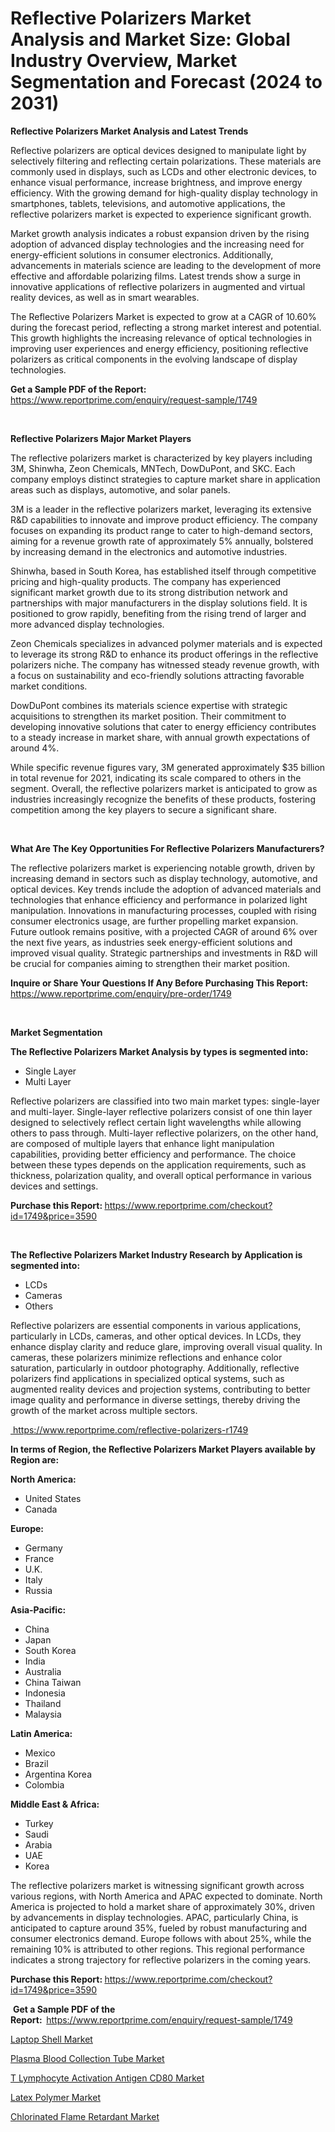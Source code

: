 <p><h1>Reflective Polarizers Market Analysis and Market Size: Global Industry Overview, Market Segmentation and Forecast (2024 to 2031)</h1></p><p><strong>Reflective Polarizers Market Analysis and Latest Trends</strong></p>
<p><p>Reflective polarizers are optical devices designed to manipulate light by selectively filtering and reflecting certain polarizations. These materials are commonly used in displays, such as LCDs and other electronic devices, to enhance visual performance, increase brightness, and improve energy efficiency. With the growing demand for high-quality display technology in smartphones, tablets, televisions, and automotive applications, the reflective polarizers market is expected to experience significant growth.</p><p>Market growth analysis indicates a robust expansion driven by the rising adoption of advanced display technologies and the increasing need for energy-efficient solutions in consumer electronics. Additionally, advancements in materials science are leading to the development of more effective and affordable polarizing films. Latest trends show a surge in innovative applications of reflective polarizers in augmented and virtual reality devices, as well as in smart wearables.</p><p>The Reflective Polarizers Market is expected to grow at a CAGR of 10.60% during the forecast period, reflecting a strong market interest and potential. This growth highlights the increasing relevance of optical technologies in improving user experiences and energy efficiency, positioning reflective polarizers as critical components in the evolving landscape of display technologies.</p></p>
<p><strong>Get a Sample PDF of the Report:&nbsp;</strong> <a href="https://www.reportprime.com/enquiry/request-sample/1749">https://www.reportprime.com/enquiry/request-sample/1749</a></p>
<p>&nbsp;</p>
<p><strong>Reflective Polarizers Major Market Players</strong></p>
<p><p>The reflective polarizers market is characterized by key players including 3M, Shinwha, Zeon Chemicals, MNTech, DowDuPont, and SKC. Each company employs distinct strategies to capture market share in application areas such as displays, automotive, and solar panels.</p><p>3M is a leader in the reflective polarizers market, leveraging its extensive R&D capabilities to innovate and improve product efficiency. The company focuses on expanding its product range to cater to high-demand sectors, aiming for a revenue growth rate of approximately 5% annually, bolstered by increasing demand in the electronics and automotive industries. </p><p>Shinwha, based in South Korea, has established itself through competitive pricing and high-quality products. The company has experienced significant market growth due to its strong distribution network and partnerships with major manufacturers in the display solutions field. It is positioned to grow rapidly, benefiting from the rising trend of larger and more advanced display technologies.</p><p>Zeon Chemicals specializes in advanced polymer materials and is expected to leverage its strong R&D to enhance its product offerings in the reflective polarizers niche. The company has witnessed steady revenue growth, with a focus on sustainability and eco-friendly solutions attracting favorable market conditions.</p><p>DowDuPont combines its materials science expertise with strategic acquisitions to strengthen its market position. Their commitment to developing innovative solutions that cater to energy efficiency contributes to a steady increase in market share, with annual growth expectations of around 4%.</p><p>While specific revenue figures vary, 3M generated approximately $35 billion in total revenue for 2021, indicating its scale compared to others in the segment. Overall, the reflective polarizers market is anticipated to grow as industries increasingly recognize the benefits of these products, fostering competition among the key players to secure a significant share.</p></p>
<p>&nbsp;</p>
<p><strong>What Are The Key Opportunities For Reflective Polarizers Manufacturers?</strong></p>
<p><p>The reflective polarizers market is experiencing notable growth, driven by increasing demand in sectors such as display technology, automotive, and optical devices. Key trends include the adoption of advanced materials and technologies that enhance efficiency and performance in polarized light manipulation. Innovations in manufacturing processes, coupled with rising consumer electronics usage, are further propelling market expansion. Future outlook remains positive, with a projected CAGR of around 6% over the next five years, as industries seek energy-efficient solutions and improved visual quality. Strategic partnerships and investments in R&D will be crucial for companies aiming to strengthen their market position.</p></p>
<p><strong>Inquire or Share Your Questions If Any Before Purchasing This Report:</strong> <a href="https://www.reportprime.com/enquiry/pre-order/1749">https://www.reportprime.com/enquiry/pre-order/1749</a></p>
<p>&nbsp;</p>
<p><strong>Market Segmentation</strong></p>
<p><strong>The Reflective Polarizers Market Analysis by types is segmented into:</strong></p>
<p><ul><li>Single Layer</li><li>Multi Layer</li></ul></p>
<p><p>Reflective polarizers are classified into two main market types: single-layer and multi-layer. Single-layer reflective polarizers consist of one thin layer designed to selectively reflect certain light wavelengths while allowing others to pass through. Multi-layer reflective polarizers, on the other hand, are composed of multiple layers that enhance light manipulation capabilities, providing better efficiency and performance. The choice between these types depends on the application requirements, such as thickness, polarization quality, and overall optical performance in various devices and settings.</p></p>
<p><strong>Purchase this Report:&nbsp;</strong><a href="https://www.reportprime.com/checkout?id=1749&price=3590">https://www.reportprime.com/checkout?id=1749&price=3590</a></p>
<p>&nbsp;</p>
<p><strong>The Reflective Polarizers Market Industry Research by Application is segmented into:</strong></p>
<p><ul><li>LCDs</li><li>Cameras</li><li>Others</li></ul></p>
<p><p>Reflective polarizers are essential components in various applications, particularly in LCDs, cameras, and other optical devices. In LCDs, they enhance display clarity and reduce glare, improving overall visual quality. In cameras, these polarizers minimize reflections and enhance color saturation, particularly in outdoor photography. Additionally, reflective polarizers find applications in specialized optical systems, such as augmented reality devices and projection systems, contributing to better image quality and performance in diverse settings, thereby driving the growth of the market across multiple sectors.</p></p>
<p><a href="https://www.reportprime.com/reflective-polarizers-r1749">&nbsp;https://www.reportprime.com/reflective-polarizers-r1749</a></p>
<p><strong>In terms of Region, the Reflective Polarizers Market Players available by Region are:</strong></p>
<p>
    <p> <strong> North America: </strong>
        <ul>
            <li>United States</li>
            <li>Canada</li>
        </ul>
        </p> 
    <p> <strong> Europe: </strong>
        <ul>
            <li>Germany</li>
            <li>France</li>
            <li>U.K.</li>
            <li>Italy</li>
            <li>Russia</li>
        </ul>
        </p> 
    <p> <strong> Asia-Pacific: </strong>
        <ul>
            <li>China</li>
            <li>Japan</li>
            <li>South Korea</li>
            <li>India</li>
            <li>Australia</li>
            <li>China Taiwan</li>
            <li>Indonesia</li>
            <li>Thailand</li>
            <li>Malaysia</li>
        </ul>
        </p> 
    <p> <strong> Latin America: </strong>
        <ul>
            <li>Mexico</li>
            <li>Brazil</li>
            <li>Argentina Korea</li>
            <li>Colombia</li>
        </ul>
        </p> 
    <p> <strong> Middle East & Africa: </strong>
        <ul>
            <li>Turkey</li>
            <li>Saudi</li>
            <li>Arabia</li>
            <li>UAE</li>
            <li>Korea</li>
        </ul>
    </p>
    </p>
<p><p>The reflective polarizers market is witnessing significant growth across various regions, with North America and APAC expected to dominate. North America is projected to hold a market share of approximately 30%, driven by advancements in display technologies. APAC, particularly China, is anticipated to capture around 35%, fueled by robust manufacturing and consumer electronics demand. Europe follows with about 25%, while the remaining 10% is attributed to other regions. This regional performance indicates a strong trajectory for reflective polarizers in the coming years.</p></p>
<p><strong>Purchase this Report: </strong><a href="https://www.reportprime.com/checkout?id=1749&price=3590">https://www.reportprime.com/checkout?id=1749&price=3590</a></p>
<p>&nbsp;<strong>Get a Sample PDF of the Report:&nbsp;&nbsp;</strong><a href="https://www.reportprime.com/enquiry/request-sample/1749">https://www.reportprime.com/enquiry/request-sample/1749</a></p>
<p><strong></strong></p>
<p><p><a href="https://github.com/mauripalmi/Market-Research-Report-List-5/blob/main/laptop-shell-market.md">Laptop Shell Market</a></p><p><a href="https://issuu.com/reportprime-2/docs/plasma-blood-collection-tube-market_365f80af62c7dc">Plasma Blood Collection Tube Market</a></p><p><a href="https://issuu.com/reportprime-2/docs/t-lymphocyte-activation-antigen-cd8_ce971deeabf302">T Lymphocyte Activation Antigen CD80 Market</a></p><p><a href="https://www.linkedin.com/pulse/charting-future-comprehensive-analysis-global-latex-polymer-drrzc?trackingId=ZnbxJYWgTAqu%2BBzUHFNHnA%3D%3D">Latex Polymer Market</a></p><p><a href="https://www.linkedin.com/pulse/chlorinated-flame-retardant-market-research-report-exploring-m6dnc?trackingId=upewcXj2RviojSd5pHB%2BKQ%3D%3D">Chlorinated Flame Retardant Market</a></p></p>